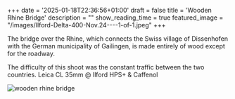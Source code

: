 +++
date = '2025-01-18T22:36:56+01:00'
draft = false
title = 'Wooden Rhine Bridge'
description = ""
show_reading_time = true
featured_image = "/images/Ilford-Delta-400-Nov.24----1-of-1.jpeg"
+++

The bridge over the Rhine, which connects the Swiss village of Dissenhofen with the German municipality of Gailingen, is made entirely of wood except for the roadway. 
<!--more-->
The difficulty of this shoot was the constant traffic between the two countries.
Leica CL 35mm @ Ilford HPS+ & Caffenol

![wooden rhine bridge](/images/Ilford-Delta-400-Nov.24----1-of-1.jpeg)
